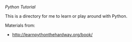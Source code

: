 _Python Tutorial_

This is a directory for me to learn or play around with Python.

Materials from:
* http://learnpythonthehardway.org/book/
